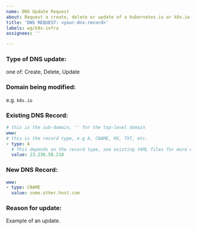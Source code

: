 ```yaml
---
name: DNS Update Request
about: Request a create, delete or update of a kubernetes.io or k8s.io DNS record
title: 'DNS REQUEST: <your-dns-record>'
labels: wg/k8s-infra
assignees: ''

---
```


### Type of DNS update:
one of: Create, Delete, Update

### Domain being modified:
e.g. `k8s.io`

### Existing DNS Record:

```yaml
# this is the sub-domain, '' for the top-level domain
www:
# this is the record type, e.g A, CNAME, MX, TXT, etc.
- type: A
  # This depends on the record type, see existing YAML files for more examples.
  value: 23.236.58.218
```

### New DNS Record:

```yaml
www:
- type: CNAME
  value: some.other.host.com
```

### Reason for update:

Example of an update.
